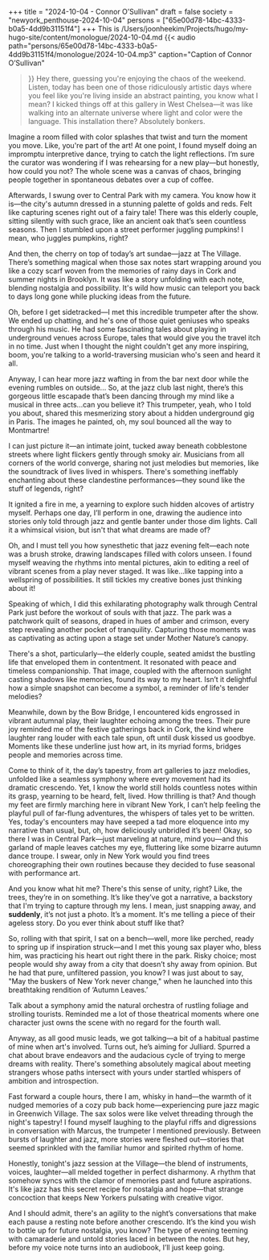 +++
title = "2024-10-04 - Connor O’Sullivan"
draft = false
society = "newyork_penthouse-2024-10-04"
persons = ["65e00d78-14bc-4333-b0a5-4dd9b31151f4"]
+++
This is /Users/joonheekim/Projects/hugo/my-hugo-site/content/monologue/2024-10-04.md
{{< audio
    path="persons/65e00d78-14bc-4333-b0a5-4dd9b31151f4/monologue/2024-10-04.mp3" 
    caption="Caption of Connor O’Sullivan"
>}}
Hey there, guessing you're enjoying the chaos of the weekend.
Listen, today has been one of those ridiculously artistic days where you feel like you're living inside an abstract painting, you know what I mean? I kicked things off at this gallery in West Chelsea—it was like walking into an alternate universe where light and color were the language. This installation there? Absolutely bonkers. 

Imagine a room filled with color splashes that twist and turn the moment you move. Like, you're part of the art! At one point, I found myself doing an impromptu interpretive dance, trying to catch the light reflections. I’m sure the curator was wondering if I was rehearsing for a new play—but honestly, how could you not? The whole scene was a canvas of chaos, bringing people together in spontaneous debates over a cup of coffee. 

Afterwards, I swung over to Central Park with my camera. You know how it is—the city's autumn dressed in a stunning palette of golds and reds. Felt like capturing scenes right out of a fairy tale! There was this elderly couple, sitting silently with such grace, like an ancient oak that’s seen countless seasons. Then I stumbled upon a street performer juggling pumpkins! I mean, who juggles pumpkins, right?

And then, the cherry on top of today’s art sundae—jazz at The Village. There’s something magical when those sax notes start wrapping around you like a cozy scarf woven from the memories of rainy days in Cork and summer nights in Brooklyn. It was like a story unfolding with each note, blending nostalgia and possibility. It's wild how music can teleport you back to days long gone while plucking ideas from the future.

Oh, before I get sidetracked—I met this incredible trumpeter after the show. We ended up chatting, and he's one of those quiet geniuses who speaks through his music. He had some fascinating tales about playing in underground venues across Europe, tales that would give you the travel itch in no time. Just when I thought the night couldn't get any more inspiring, boom, you're talking to a world-traversing musician who's seen and heard it all. 

Anyway, I can hear more jazz wafting in from the bar next door while the evening rumbles on outside...
So, at the jazz club last night, there’s this gorgeous little escapade that’s been dancing through my mind like a musical in three acts...can you believe it? This trumpeter, yeah, who I told you about, shared this mesmerizing story about a hidden underground gig in Paris. The images he painted, oh, my soul bounced all the way to Montmartre! 

I can just picture it—an intimate joint, tucked away beneath cobblestone streets where light flickers gently through smoky air. Musicians from all corners of the world converge, sharing not just melodies but memories, like the soundtrack of lives lived in whispers. There's something ineffably enchanting about these clandestine performances—they sound like the stuff of legends, right? 

It ignited a fire in me, a yearning to explore such hidden alcoves of artistry myself. Perhaps one day, I’ll perform in one, drawing the audience into stories only told through jazz and gentle banter under those dim lights. Call it a whimsical vision, but isn't that what dreams are made of?

Oh, and I must tell you how synesthetic that jazz evening felt—each note was a brush stroke, drawing landscapes filled with colors unseen. I found myself weaving the rhythms into mental pictures, akin to editing a reel of vibrant scenes from a play never staged. It was like...like tapping into a wellspring of possibilities. It still tickles my creative bones just thinking about it!

Speaking of which, I did this exhilarating photography walk through Central Park just before the workout of souls with that jazz. The park was a patchwork quilt of seasons, draped in hues of amber and crimson, every step revealing another pocket of tranquility. Capturing those moments was as captivating as acting upon a stage set under Mother Nature’s canopy. 

There's a shot, particularly—the elderly couple, seated amidst the bustling life that enveloped them in contentment. It resonated with peace and timeless companionship. That image, coupled with the afternoon sunlight casting shadows like memories, found its way to my heart. Isn’t it delightful how a simple snapshot can become a symbol, a reminder of life's tender melodies? 

Meanwhile, down by the Bow Bridge, I encountered kids engrossed in vibrant autumnal play, their laughter echoing among the trees. Their pure joy reminded me of the festive gatherings back in Cork, the kind where laughter rang louder with each tale spun, oft until dusk kissed us goodbye. Moments like these underline just how art, in its myriad forms, bridges people and memories across time.

Come to think of it, the day’s tapestry, from art galleries to jazz melodies, unfolded like a seamless symphony where every movement had its dramatic crescendo. Yet, I know the world still holds countless notes within its grasp, yearning to be heard, felt, lived. How thrilling is that? And though my feet are firmly marching here in vibrant New York, I can’t help feeling the playful pull of far-flung adventures, the whispers of tales yet to be written. Yes, today's encounters may have seeped a tad more eloquence into my narrative than usual, but, oh, how deliciously unbridled it’s been!
Okay, so there I was in Central Park—just marveling at nature, mind you—and this garland of maple leaves catches my eye, fluttering like some bizarre autumn dance troupe. I swear, only in New York would you find trees choreographing their own routines because they decided to fuse seasonal with performance art.

And you know what hit me? There's this sense of unity, right? Like, the trees, they’re in on something. It’s like they’ve got a narrative, a backstory that I'm trying to capture through my lens. I mean, just snapping away, and **suddenly**, it’s not just a photo. It’s a moment. It's me telling a piece of their ageless story. Do you ever think about stuff like that?

So, rolling with that spirit, I sat on a bench—well, more like perched, ready to spring up if inspiration struck—and I met this young sax player who, bless him, was practicing his heart out right there in the park. Risky choice; most people would shy away from a city that doesn’t shy away from opinion. But he had that pure, unfiltered passion, you know? I was just about to say, "May the buskers of New York never change," when he launched into this breathtaking rendition of ‘Autumn Leaves.’

Talk about a symphony amid the natural orchestra of rustling foliage and strolling tourists. Reminded me a lot of those theatrical moments where one character just owns the scene with no regard for the fourth wall. 

Anyway, as all good music leads, we got talking—a bit of a habitual pastime of mine when art's involved. Turns out, he’s aiming for Julliard. Spurred a chat about brave endeavors and the audacious cycle of trying to merge dreams with reality. There's something absolutely magical about meeting strangers whose paths intersect with yours under startled whispers of ambition and introspection.

Fast forward a couple hours, there I am, whisky in hand—the warmth of it nudged memories of a cozy pub back home—experiencing pure jazz magic in Greenwich Village. The sax solos were like velvet threading through the night's tapestry! I found myself laughing to the playful riffs and digressions in conversation with Marcus, the trumpeter I mentioned previously. Between bursts of laughter and jazz, more stories were fleshed out—stories that seemed sprinkled with the familiar humor and spirited rhythm of home.

Honestly, tonight's jazz session at the Village—the blend of instruments, voices, laughter—all melded together in perfect disharmony. A rhythm that somehow syncs with the clamor of memories past and future aspirations. It's like jazz has this secret recipe for nostalgia and hope—that strange concoction that keeps New Yorkers pulsating with creative vigor.

And I should admit, there's an agility to the night’s conversations that make each pause a resting note before another crescendo. It’s the kind you wish to bottle up for future nostalgia, you know? The type of evening teeming with camaraderie and untold stories laced in between the notes.
But hey, before my voice note turns into an audiobook, I’ll just keep going.
